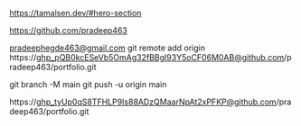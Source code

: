 https://tamalsen.dev/#hero-section

https://github.com/pradeep463 


pradeephegde463@gmail.com
git remote add origin https://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@github.com/pradeep463/portfolio.git




git branch -M main
git push -u origin main

https://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@github.com/pradeep463/portfolio.git